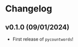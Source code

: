 # Changelog

<!--next-version-placeholder-->

## v0.1.0 (09/01/2024)

- First release of `pycountwords`!